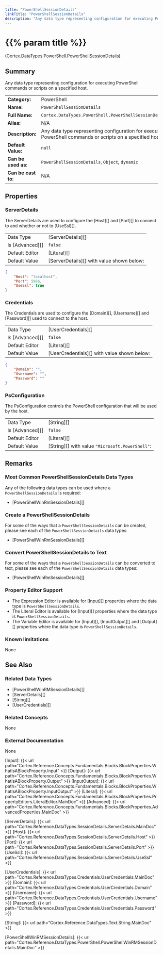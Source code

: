 ```yaml
---
title: "PowerShellSessionDetails"
linkTitle: "PowerShellSessionDetails"
description: "Any data type representing configuration for executing PowerShell commands or scripts on a specified host."
---
```


# {{% param title %}}

<p class="namespace">(Cortex.DataTypes.PowerShell.PowerShellSessionDetails)</p>

## Summary

Any data type representing configuration for executing PowerShell commands or scripts on a specified host.

| | |
|-|-|
| **Category:**          | PowerShell |
| **Name:**              | `PowerShellSessionDetails` |
| **Full Name:**         | `Cortex.DataTypes.PowerShell.PowerShellSessionDetails` |
| **Alias:**             | N/A |
| **Description:**       | Any data type representing configuration for executing PowerShell commands or scripts on a specified host. |
| **Default Value:**     | `null` |
| **Can be used as:**    | `PowerShellSessionDetails`, `Object`, `dynamic` |
| **Can be cast to:**    |  N/A |

## Properties

### ServerDetails

The ServerDetails are used to configure the [Host][] and [Port][] to connect to and whether or not to [UseSsl][].

| | |
|--------------------|---------------------------|
| Data Type | [ServerDetails][] |
| Is [Advanced][] | `false` |
| Default Editor | [Literal][] |
| Default Value | [ServerDetails][] with value shown below: |

```json
{ 
    "Host": "localhost",
    "Port": 5986,
    "UseSsl": true
}
```

### Credentials

The Credentials are used to configure the [Domain][], [Username][] and [Password][] used to connect to the host.

| | |
|--------------------|---------------------------|
| Data Type | [UserCredentials][] |
| Is [Advanced][] | `false` |
| Default Editor | [Literal][] |
| Default Value | [UserCredentials][] with value shown below: |

```json
{ 
    "Domain": "",
    "Username": "",
    "Password": ""
}
```

### PsConfiguration

The PsConfiguration controls the PowerShell configuration that will be used by the host.

| | |
|--------------------|---------------------------|
| Data Type | [String][] |
| Is [Advanced][] | `false` |
| Default Editor | [Literal][] |
| Default Value | [String][] with value `"Microsoft.PowerShell"`: |

## Remarks

### Most Common PowerShellSessionDetails Data Types

Any of the following data types can be used where a `PowerShellSessionDetails` is required:

* [PowerShellWinRmSessionDetails][]

### Create a PowerShellSessionDetails

For some of the ways that a `PowerShellSessionDetails` can be created, please see each of the `PowerShellSessionDetails` data types:

* [PowerShellWinRmSessionDetails][]

### Convert PowerShellSessionDetails to Text

For some of the ways that a `PowerShellSessionDetails` can be converted to text, please see each of the `PowerShellSessionDetails` data types:

* [PowerShellWinRmSessionDetails][]

### Property Editor Support

* The Expression Editor is available for [Input][] properties where the data type is `PowerShellSessionDetails`.
* The Literal Editor is available for [Input][] properties where the data type is `PowerShellSessionDetails`.
* The Variable Editor is available for [Input][], [InputOutput][] and [Output][] properties where the data type is `PowerShellSessionDetails`.

### Known limitations

None

## See Also

### Related Data Types

* [PowerShellWinRMSessionDetails][]
* [ServerDetails][]
* [String][]
* [UserCredentials][]

### Related Concepts

None

### External Documentation

None

[Input]: {{< url path="Cortex.Reference.Concepts.Fundamentals.Blocks.BlockProperties.WhatIsABlockProperty.Input" >}}
[Output]: {{< url path="Cortex.Reference.Concepts.Fundamentals.Blocks.BlockProperties.WhatIsABlockProperty.Output" >}}
[InputOutput]: {{< url path="Cortex.Reference.Concepts.Fundamentals.Blocks.BlockProperties.WhatIsABlockProperty.InputOutput" >}}
[Literal]: {{< url path="Cortex.Reference.Concepts.Fundamentals.Blocks.BlockProperties.PropertyEditors.LiteralEditor.MainDoc" >}}
[Advanced]: {{< url path="Cortex.Reference.Concepts.Fundamentals.Blocks.BlockProperties.AdvancedProperties.MainDoc" >}}

[ServerDetails]: {{< url path="Cortex.Reference.DataTypes.SessionDetails.ServerDetails.MainDoc" >}}
[Host]: {{< url path="Cortex.Reference.DataTypes.SessionDetails.ServerDetails.Host" >}}
[Port]: {{< url path="Cortex.Reference.DataTypes.SessionDetails.ServerDetails.Port" >}}
[UseSsl]: {{< url path="Cortex.Reference.DataTypes.SessionDetails.ServerDetails.UseSsl" >}}

[UserCredentials]: {{< url path="Cortex.Reference.DataTypes.Credentials.UserCredentials.MainDoc" >}}
[Domain]: {{< url path="Cortex.Reference.DataTypes.Credentials.UserCredentials.Domain" >}}
[Username]: {{< url path="Cortex.Reference.DataTypes.Credentials.UserCredentials.Username" >}}
[Password]: {{< url path="Cortex.Reference.DataTypes.Credentials.UserCredentials.Password" >}}

[String]: {{< url path="Cortex.Reference.DataTypes.Text.String.MainDoc" >}}

[PowerShellWinRMSessionDetails]: {{< url path="Cortex.Reference.DataTypes.PowerShell.PowerShellWinRMSessionDetails.MainDoc" >}}
